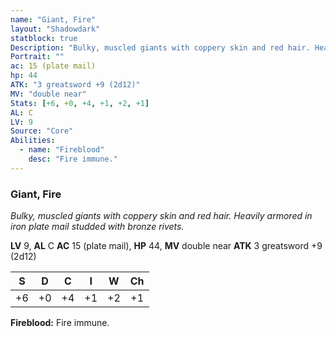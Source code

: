 ```yaml
---
name: "Giant, Fire"
layout: "Shadowdark"
statblock: true
Description: "Bulky, muscled giants with coppery skin and red hair. Heavily armored in iron plate mail studded with bronze rivets."
Portrait: ""
ac: 15 (plate mail)
hp: 44
ATK: "3 greatsword +9 (2d12)"
MV: "double near"
Stats: [+6, +0, +4, +1, +2, +1]
AL: C
LV: 9
Source: "Core"
Abilities:
  - name: "Fireblood"
    desc: "Fire immune."
---
```


### Giant, Fire

_Bulky, muscled giants with coppery skin and red hair. Heavily armored in iron plate mail studded with bronze rivets._

**LV** 9, **AL** C
**AC** 15 (plate mail), **HP** 44, **MV** double near
**ATK** 3 greatsword +9 (2d12)

|  S  |  D  |  C  |  I  |  W  |  Ch  |
|:---:|:---:|:---:|:---:|:---:|:----:|
| +6 | +0 | +4 | +1 | +2 | +1 |

**Fireblood:** Fire immune.

